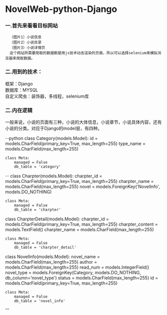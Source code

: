 # NovelWeb-python-Django

### 一.首先来看看目标网站
      （图片1）小说信息
      （图片2）小说目录
      （图片3）小说详情页
      这个网站所需要爬取的数据都是用js技术动态渲染的页面，所以可以选择selenium来模拟浏览器来爬取数据。

### 二.用到的技术：
   框架：Django<br> 数据库：MYSQL<br> 自定义爬虫：装饰器，多线程，selenium库<br>
   
### 二.内在逻辑
   一般来说，小说的页面有三种，小说的大体信息，小说章节，小说具体内容，还有小说的分类。对应于Django的model层，有四种。
   
 ···python
 class Category(models.Model):
    id = models.CharField(primary_key=True, max_length=255)
    type_name = models.CharField(max_length=255)

    class Meta:
        managed = False
        db_table = 'category'

···
class Charpter(models.Model):
    charpter_id = models.CharField(primary_key=True, max_length=255)
    charpter_name = models.CharField(max_length=255)
    novel = models.ForeignKey('NovelInfo', models.DO_NOTHING)

    class Meta:
        managed = False
        db_table = 'charpter'


class CharpterDetail(models.Model):
    charpter_id = models.CharField(primary_key=True, max_length=255)
    charpter_content = models.TextField()
    charpter_name = models.CharField(max_length=255)

    class Meta:
        managed = False
        db_table = 'charpter_detail'


class NovelInfo(models.Model):
    novel_name = models.CharField(max_length=255)
    author = models.CharField(max_length=255)
    read_num = models.IntegerField()
    novel_type = models.ForeignKey(Category, models.DO_NOTHING, db_column='novel_type')
    status = models.CharField(max_length=255)
    id = models.CharField(primary_key=True, max_length=255)

    class Meta:
        managed = False
        db_table = 'novel_info'
  '''
